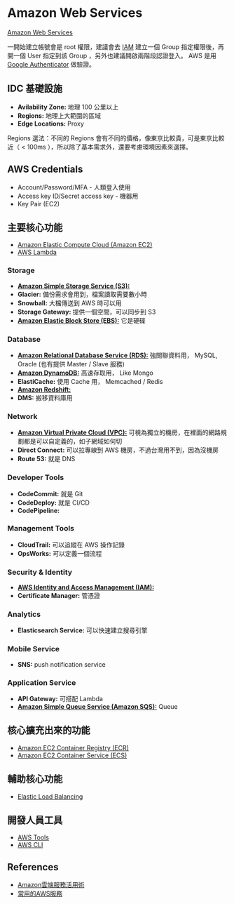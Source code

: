 Amazon Web Services
===================

[Amazon Web Services](https://aws.amazon.com/)

一開始建立帳號會是 root 權限，建議會去 [IAM](iam.md) 建立一個 Group 指定權限後，再開一個 User 指定到該 Group ，另外也建議開啟兩階段認證登入。 AWS 是用 [Google Authenticator](https://www.google.com.tw/webhp#q=google%20authenticator) 做驗證。

## IDC 基礎設施

* **Avilability Zone:** 地理 100 公里以上
* **Regions:** 地理上大範圍的區域
* **Edge Locations:** Proxy

Regions 選法：不同的 Regions 會有不同的價格，像東京比較貴，可是東京比較近（ < 100ms ），所以除了基本需求外，還要考慮環境因素來選擇。

## AWS Credentials

* Account/Password/MFA - 人類登入使用
* Access key ID/Secret access key - 機器用
* Key Pair (EC2)

## 主要核心功能

* [Amazon Elastic Compute Cloud (Amazon EC2)](ec2.md)
* [AWS Lambda](https://aws.amazon.com/tw/lambda/)

### Storage

* [**Amazon Simple Storage Service (S3):**](https://aws.amazon.com/tw/s3/)
* **Glacier:** 備份需求會用到，檔案讀取需要數小時
* **Snowball:** 大檔傳送到 AWS 時可以用
* **Storage Gateway:** 提供一個空間，可以同步到 S3
* [**Amazon Elastic Block Store (EBS):**](https://aws.amazon.com/tw/ebs/) 它是硬碟

### Database

* [**Amazon Relational Database Service (RDS):**](https://aws.amazon.com/tw/rds/) 強關聯資料用， MySQL, Oracle (也有提供 Master / Slave 服務)
* [**Amazon DynamoDB:**](https://aws.amazon.com/tw/dynamodb/) 高速存取用， Like Mongo
* **ElastiCache:** 使用 Cache 用， Memcached / Redis
* [**Amazon Redshift:**](https://aws.amazon.com/tw/redshift/)
* **DMS:** 搬移資料庫用

### Network

* [**Amazon Virtual Private Cloud (VPC):**](vpc.md) 可視為獨立的機房，在裡面的網路規劃都是可以自定義的，如子網域如何切
* **Direct Connect:** 可以拉專線到 AWS 機房，不過台灣用不到，因為沒機房
* **Route 53:** 就是 DNS

### Developer Tools

* **CodeCommit:** 就是 Git
* **CodeDeploy:** 就是 CI/CD
* **CodePipeline:**

### Management Tools

* **CloudTrail:** 可以追縱在 AWS 操作記錄
* **OpsWorks:** 可以定義一個流程

### Security & Identity

* [**AWS Identity and Access Management (IAM):**](iam.md)
* **Certificate Manager:** 管憑證

### Analytics

* **Elasticsearch Service:** 可以快速建立搜尋引擎

### Mobile Service

* **SNS:** push notification service

### Application Service

* **API Gateway:** 可搭配 Lambda
* [**Amazon Simple Queue Service (Amazon SQS):**](https://aws.amazon.com/tw/sqs/) Queue

## 核心擴充出來的功能

* [Amazon EC2 Container Registry (ECR)](https://aws.amazon.com/tw/ecr/)
* [Amazon EC2 Container Service (ECS)](https://aws.amazon.com/tw/ecs/)

## 輔助核心功能

* [Elastic Load Balancing](https://aws.amazon.com/tw/elasticloadbalancing/)

## 開發人員工具

* [AWS Tools](https://aws.amazon.com/tw/tools/)
* [AWS CLI](cli.md)

## References

* [Amazon雲端服務活用術](http://www.ithome.com.tw/article/88754)
* [常用的AWS服務](http://www.tts.bz/archives/2450)
